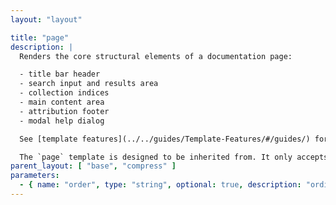 ```yaml
---
layout: "layout"

title: "page"
description: |
  Renders the core structural elements of a documentation page:

  - title bar header
  - search input and results area
  - collection indices
  - main content area
  - attribution footer
  - modal help dialog

  See [template features](../../guides/Template-Features/#/guides/) for details of the different elements.

  The `page` template is designed to be inherited from. It only accepts a single parameter, and only for pages in the guides collection, to specify a relative order value that is used to sort against sibling guide pages.
parent_layout: [ "base", "compress" ]
parameters:
  - { name: "order", type: "string", optional: true, description: "ordinal to be used for sorting. Only applies to guides; all other collections are sorted alphabetical by title." }
---
```

